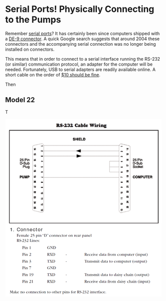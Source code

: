 # Serial Ports! Physically Connecting to the Pumps #

Remember [serial ports](https://en.wikipedia.org/wiki/Serial_port)? It has certainly been since computers shipped with a [DE-9  connector](https://en.wikipedia.org/wiki/D-subminiature). A quick Google search suggests that around 2004 these connectors and the accompanying serial connection was no longer being installed on connectors.

This means that in order to connect to a serial interface running the RS-232 (or similar) communication protocol, an adapter for the computer will be needed. Fortunately, USB to serial adapters are readily available online. A short cable on the order of [$10 should be fine](https://www.amazon.com/TRENDnet-Converter-Installation-Universal-TU-S9).

Then 



## Model 22 ##

T

![Model 22 RS-232 Cable Wiring](model22_wiring.png)

